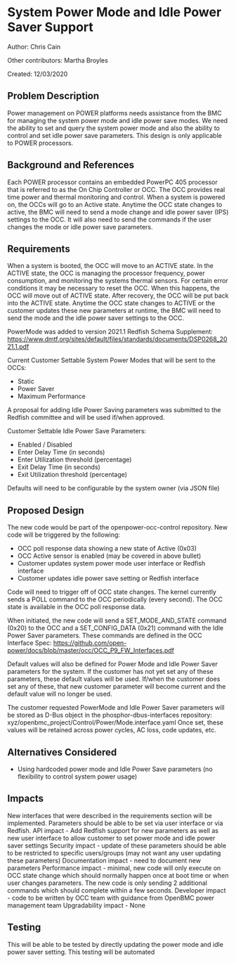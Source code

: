 # System Power Mode and Idle Power Saver Support

Author: Chris Cain

Other contributors: Martha Broyles

Created: 12/03/2020

## Problem Description

Power management on POWER platforms needs assistance from the BMC for managing
the system power mode and idle power save modes. We need the ability to set and
query the system power mode and also the ability to control and set idle power
save parameters. This design is only applicable to POWER processors.

## Background and References

Each POWER processor contains an embedded PowerPC 405 processor that is referred
to as the On Chip Controller or OCC. The OCC provides real time power and
thermal monitoring and control. When a system is powered on, the OCCs will go to
an Active state. Anytime the OCC state changes to active, the BMC will need to
send a mode change and idle power saver (IPS) settings to the OCC. It will also
need to send the commands if the user changes the mode or idle power save
parameters.

## Requirements

When a system is booted, the OCC will move to an ACTIVE state. In the ACTIVE
state, the OCC is managing the processor frequency, power consumption, and
monitoring the systems thermal sensors. For certain error conditions it may be
necessary to reset the OCC. When this happens, the OCC will move out of ACTIVE
state. After recovery, the OCC will be put back into the ACTIVE state. Anytime
the OCC state changes to ACTIVE or the customer updates these new parameters at
runtime, the BMC will need to send the mode and the idle power saver settings to
the OCC.

PowerMode was added to version 2021.1 Redfish Schema Supplement:
<https://www.dmtf.org/sites/default/files/standards/documents/DSP0268_2021.1.pdf>

Current Customer Settable System Power Modes that will be sent to the OCCs:

- Static
- Power Saver
- Maximum Performance

A proposal for adding Idle Power Saving parameters was submitted to the Redfish
committee and will be used if/when approved.

Customer Settable Idle Power Save Parameters:

- Enabled / Disabled
- Enter Delay Time (in seconds)
- Enter Utilization threshold (percentage)
- Exit Delay Time (in seconds)
- Exit Utilization threshold (percentage)

Defaults will need to be configurable by the system owner (via JSON file)

## Proposed Design

The new code would be part of the openpower-occ-control repository. New code
will be triggered by the following:

- OCC poll response data showing a new state of Active (0x03)
- OCC Active sensor is enabled (may be covered in above bullet)
- Customer updates system power mode user interface or Redfish interface
- Customer updates idle power save setting or Redfish interface

Code will need to trigger off of OCC state changes. The kernel currently sends a
POLL command to the OCC periodically (every second). The OCC state is available
in the OCC poll response data.

When initiated, the new code will send a SET_MODE_AND_STATE command (0x20) to
the OCC and a SET_CONFIG_DATA (0x21) command with the Idle Power Saver
parameters. These commands are defined in the OCC Interface Spec:
<https://github.com/open-power/docs/blob/master/occ/OCC_P9_FW_Interfaces.pdf>

Default values will also be defined for Power Mode and Idle Power Saver
parameters for the system. If the customer has not yet set any of these
parameters, these default values will be used. If/when the customer does set any
of these, that new customer parameter will become current and the default value
will no longer be used.

The customer requested PowerMode and Idle Power Saver parameters will be stored
as D-Bus object in the phosphor-dbus-interfaces repository:
xyz/openbmc_project/Control/Power/Mode.interface.yaml Once set, these values
will be retained across power cycles, AC loss, code updates, etc.

## Alternatives Considered

- Using hardcoded power mode and Idle Power Save parameters (no flexibility to
  control system power usage)

## Impacts

New interfaces that were described in the requirements section will be
implemented. Parameters should be able to be set via user interface or via
Redfish. API impact - Add Redfish support for new parameters as well as new user
interface to allow customer to set power mode and idle power saver settings
Security impact - update of these parameters should be able to be restricted to
specific users/groups (may not want any user updating these parameters)
Documentation impact - need to document new parameters Performance impact -
minimal, new code will only execute on OCC state change which should normally
happen once at boot time or when user changes parameters. The new code is only
sending 2 additional commands which should complete within a few seconds.
Developer impact - code to be written by OCC team with guidance from OpenBMC
power management team Upgradability impact - None

## Testing

This will be able to be tested by directly updating the power mode and idle
power saver setting. This testing will be automated
